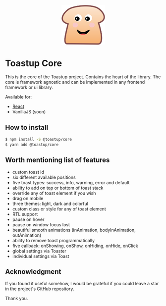 <div align="center">
  <img src="./assets/toast.svg" alt="logo"
  style="width: 10em" />
</div>

# Toastup Core

This is the core of the Toastup project. Contains the heart of the library. The core is framework agnostic and can be implemented in any frontend framework or ui library.

Available for:
* [React](https://github.com/kbysiec/toastup-react)
* VanillaJS (soon)

## How to install

```bash
$ npm install -S @toastup/core
$ yarn add @toastup/core
```

## Worth mentioning list of features

- custom toast id
- six different available positions
- five toast types: success, info, warning, error and default
- ability to add on top or bottom of toast stack
- override any of toast element if you wish
- drag on mobile
- three themes: light, dark and colorful
- custom class or style for any of toast element
- RTL support
- pause on hover
- pause on window focus lost
- beautiful smooth animations (inAnimation, bodyInAnimation, outAnimation)
- ability to remove toast programmatically
- five callback: onShowing, onShow, onHiding, onHide, onClick
- global settings via Toaster
- individual settings via Toast

## Acknowledgment

If you found it useful somehow, I would be grateful if you could leave a star in the project's GitHub repository.

Thank you.
